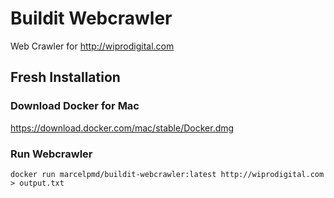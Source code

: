 # Buildit Webcrawler
Web Crawler for http://wiprodigital.com

## Fresh Installation

### Download Docker for Mac
https://download.docker.com/mac/stable/Docker.dmg


### Run Webcrawler
```
docker run marcelpmd/buildit-webcrawler:latest http://wiprodigital.com > output.txt
```
